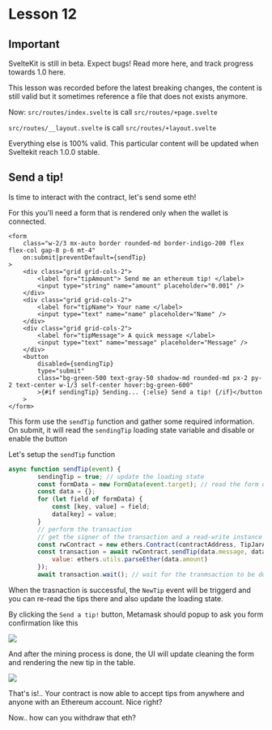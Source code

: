 # Lesson 12

## Important

SvelteKit is still in beta. Expect bugs! Read more here, and track progress towards 1.0 here. 

This lesson was recorded before the latest breaking changes, the content is still valid but it sometimes reference a file that does not exists anymore.

Now: 
`src/routes/index.svelte` is call `src/routes/+page.svelte`

`src/routes/__layout.svelte` is call `src/routes/+layout.svelte`


Everything else is 100% valid. This particular content will be updated when Sveltekit reach 1.0.0 stable.


## Send a tip!

<!-- ALL-CONTRIBUTORS-BADGE:START - Do not remove or modify this section -->
<!-- ALL-CONTRIBUTORS-BADGE:END -->

Is time to interact with the contract, let's send some eth!

For this you'll need a form that is rendered only when the wallet is connected.

```svelte
<form
	class="w-2/3 mx-auto border rounded-md border-indigo-200 flex flex-col gap-8 p-6 mt-4"
	on:submit|preventDefault={sendTip}
>
	<div class="grid grid-cols-2">
		<label for="tipAmount"> Send me an ethereum tip! </label>
		<input type="string" name="amount" placeholder="0.001" />
	</div>
	<div class="grid grid-cols-2">
		<label for="tipName"> Your name </label>
		<input type="text" name="name" placeholder="Name" />
	</div>
	<div class="grid grid-cols-2">
		<label for="tipMessage"> A quick message </label>
		<input type="text" name="message" placeholder="Message" />
	</div>
	<button
		disabled={sendingTip}
		type="submit"
		class="bg-green-500 text-gray-50 shadow-md rounded-md px-2 py-2 text-center w-1/3 self-center hover:bg-green-600"
		>{#if sendingTip} Sending... {:else} Send a tip! {/if}</button
	>
</form>
```

This form use the `sendTip` function and gather some required information. On submit, it will read the `sendingTip` loading state variable and disable or enable the button

Let's setup the `sendTip` function

```javascript
async function sendTip(event) {
		sendingTip = true; // update the loading state
		const formData = new FormData(event.target); // read the form data
		const data = {};
		for (let field of formData) {
			const [key, value] = field;
			data[key] = value;
		}
		// perform the transaction
		// get the signer of the transaction and a read-write instance of the contract
		const rwContract = new ethers.Contract(contractAddress, TipJarABI.abi, provider.getSigner());
		const transaction = await rwContract.sendTip(data.message, data.name, {
			value: ethers.utils.parseEther(data.amount)
		});
		await transaction.wait(); // wait for the tranmsaction to be done.
```

When the trasnaction is successful, the `NewTip` event will be triggerd and you can re-read the tips there and also update the loading state.

By clicking the `Send a tip!` button, Metamask should popup to ask you form confirmation like this

![](./metamask-confirm.png)

And after the mining process is done, the UI will update cleaning the form and rendering the new tip in the table.

![](./tips-table.png)

That's is!.. Your contract is now able to accept tips from anywhere and anyone with an Ethereum account. Nice right?

Now.. how can you withdraw that eth?